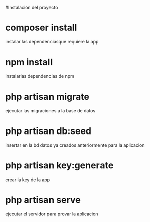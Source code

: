 #Instalación del proyecto
# composer install
instalar las dependenciasque requiere la app
# npm install
instalarlas dependencias de npm
# php artisan migrate
ejecutar las migraciones a la base de datos
# php artisan db:seed
insertar en la bd datos ya creados anteriormente para la aplicacion
# php artisan key:generate
crear la key de la app
# php artisan serve
ejecutar el servidor para provar la aplicacion
